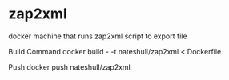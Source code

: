 # zap2xml
docker machine that runs zap2xml script to export file

Build Command
docker build - -t nateshull/zap2xml  < Dockerfile

Push
docker push nateshull/zap2xml
